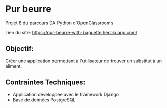 # Pur beurre

Projet 8 du parcours DA Python d'OpenClassrooms

Lien du site:
https://pur-beurre-with-baguette.herokuapp.com/


## Objectif:
Créer une application permettant à l'utilisateur de trouver un substitut à un aliment.

## Contraintes Techniques:
* Application développée avec le framework Django
* Base de données PostgreSQL

